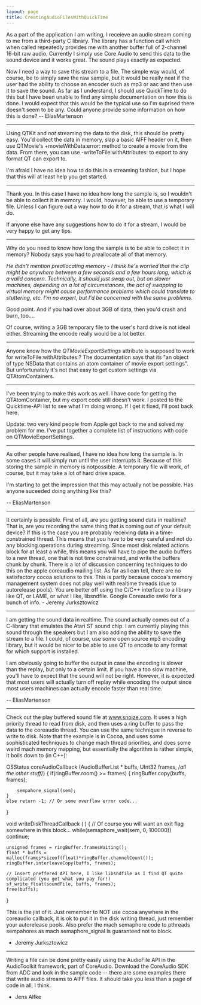 ```yaml
---
layout: page
title: CreatingAudioFilesWithQuickTime
---
```





As a part of the application I am writing, I receieve an audio stream coming to me from a third-party C library. The library has a function call which when called repeatedly provides me with another buffer full of 2-channel 16-bit raw audio. Currently I simply use Core Audio to send this data to the sound device and it works great. The sound plays exactly as expected.

Now I need a way to save this stream to a file. The simple way would, of course, be to simply save the raw sample, but it would be really neat if the user had the ability to choose an encoder such as mp3 or aac and then use it to save the sound. As far as I understand, I should use QuickTime to do this but I have been unable to find any simple documentation on how this is done. I would expect that this would be the typical use so I'm suprised there doesn't seem to be any. Could anyone provide some information on how this is done? 
-- EliasMartenson

----

Using QTKit and *not* streaming the data to the disk, this should be pretty easy. You'd collect the data in memory, slap a basic AIFF header on it, then use QTMovie's     +movieWithData:error: method to create a movie from the data. From there, you can use     -writeToFile:withAttributes: to export to any format QT can export to.

I'm afraid I have no idea how to do this in a streaming fashion, but I hope that this will at least help you get started.

----

Thank you. In this case I have no idea how long the sample is, so I wouldn't be able to collect it in memory. I would, however, be able to use a temporary file. Unless I can figure out a way how to do it for a stream, that is what I will do.

If anyone else have any suggestions how to do it for a stream, I would be very happy to get any tips.

----

Why do you need to know how long the sample is to be able to collect it in memory? Nobody says you had to *pre*allocate all of that memory. 

*He didn't mention preallocating memory - I think he's worried that the clip might be anywhere between a few seconds and a few *hours* long, which is a valid concern. Technically, it should just swap out, but on slower machines, depending on a lot of circumstances, the act of swapping to virtual memory might cause performance problems which could translate to stuttering, etc. I'm no expert, but I'd be concerned with the same problems.*

Good point. And if you had over about 3GB of data, then you'd crash and burn, too....

Of course, writing a 3GB temporary file to the user's hard drive is not ideal either. Streaming the encode really would be a lot better.

----

Anyone know how the *QTMovieExportSettings* attribute is supposed to work for     writeToFile:withAttributes:? The documentation says that its "an object of type NSData that contains an atom container of movie export settings". But unfortunately it's not that easy to get custom settings via QTAtomContainers.

----

I've been trying to make this work as well. I have code for getting the QTAtomContainer, but my export code still doesn't work. I posted to the Quicktime-API list to see what I'm doing wrong. If I get it fixed, I'll post back here.

Update: two very kind people from Apple got back to me and solved my problem for me. I've put together a complete list of instructions with code on QTMovieExportSettings.

----

As other people have realised, I have no idea how long the sample is. In some cases it will simply run until the user interrupts it. Because of this storing the sample in memory is notpossible. A temporary file will work, of course, but it may take a lot of hard drive space.

I'm starting to get the impression that this may actually not be possible. Has anyone suceeded doing anything like this?

-- EliasMartenson

----

It certainly is possible. First of all, are you getting sound data in realtime? That is, are you recording the same thing that is coming out of your default device?
If this is the case you are probably receiving data in a time-constrained thread. This means that you have to be very careful and not do any blocking operations during streaming. Since most disk related actions block for at least a while, this means you will have to pipe the audio buffers to a new thread, one that is not time constrained, and write the buffers chunk by chunk. There is a lot of discussion concerning techniques to do this on the apple coreaudio mailing list. As far as I can tell, there are no satisfactory cocoa solutions to this. This is partly because cocoa's memory management system does not play well with realtime threads (due to autorelease pools). You are better off using the C/C++ interface to a library like QT, or LAME, or what I like, libsndfile. Google Coreaudio swiki for a bunch of info. - Jeremy Jurksztowicz

----

I am getting the sound data in realtime. The sound actually comes out of a C-library that emulates the Atari ST sound chip. I am currently playing this sound through the speakers but I am also adding the ability to save the stream to a file. I could, of course, use some open source mp3 encoding library, but it would be nicer to be able to use QT to encode to any format for which support is installed.

I am obviously going to buffer the output in case the encoding is slower than the replay, but only to a certain limit. If you have a too slow machine, you'll have to expect that the sound will not be right. However, it is expected that most users will actually turn off replay while encoding the output since most users machines can actually encode faster than real time.

-- EliasMartenson

----

Check out the play buffered sound file at www.snoize.com. It uses a high priority thread to read from disk, and then uses a ring buffer to pass the data to the coreaudio thread. You can use the same technique in reverse to write to disk. Note that the example is in Cocoa, and uses some sophisticated techniques to change mach thread priorities, and does some weird mach memory mapping, but essentially the algorithm is rather simple, it boils down to (in C++):

    
OSStatus coreAudioCallback (AudioBufferList * buffs, UInt32 frames, /*all the other stuff*/)
{
    if(ringBuffer.room() >= frames) {
        ringBuffer.copy(buffs, frames);

        sempahore_signal(sem);
    }
    else return -1; // Or some overflow error code...
}

void writeDiskThreadCallback ( )
{
    // Of course you will want an exit flag somewhere in this block...
    while(semaphore_wait(sem, 0, 100000)) 
        continue;

    unsigned frames = ringBuffer.framesWaiting();
    float * buffs = malloc(frames*sizeof(float)*ringBuffer.channelCount());
    ringBuffer.interleaveCopy(buffs, frames);

    // Insert preffered API here, I like libsndfile as I find QT quite complicated (you get what you pay for!)
    sf_write_float(soundFile, buffs, frames);
    free(buffs);
}


This is the jist of it. Just remember to NOT use cocoa anywhere in the coreaudio callback, it is ok to put it in the disk writing thread, just remember your autorelease pools. Also prefer the mach semaphore code to pthreads sempahores as mach semaphore_signal is guaranteed not to block.

- Jeremy Jurksztowicz

----

Writing a file can be done pretty easily using the AudioFile API in the AudioToolkit framework, part of CoreAudio. Download the CoreAudio SDK from ADC and look in the sample code -- there are some examples there that write audio streams to AIFF files. It should take you less than a page of code in all, I think.

- Jens Alfke

